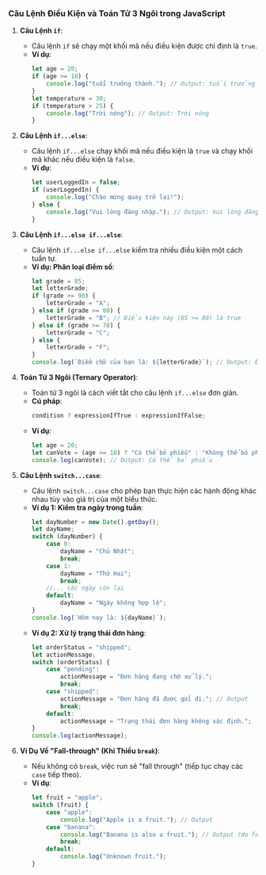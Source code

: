 
### Câu Lệnh Điều Kiện và Toán Tử 3 Ngôi trong JavaScript

1. **Câu Lệnh `if`**:
   - Câu lệnh `if` sẽ chạy một khối mã nếu điều kiện được chỉ định là `true`.
   - **Ví dụ**:
     ```javascript
     let age = 20;
     if (age >= 18) {
         console.log("tuổi trưởng thành."); // Output: tuổi trưởng thành.
     }
     let temperature = 30;
     if (temperature > 25) {
         console.log("Trời nóng"); // Output: Trời nóng
     }
     ```

2. **Câu Lệnh `if...else`**:
   - Câu lệnh `if...else` chạy khối mã nếu điều kiện là `true` và chạy khối mã khác nếu điều kiện là `false`.
   - **Ví dụ**:
     ```javascript
     let userLoggedIn = false;
     if (userLoggedIn) {
         console.log("Chào mừng quay trở lại!");
     } else {
         console.log("Vui lòng đăng nhập."); // Output: Vui lòng đăng nhập.
     }
     ```

3. **Câu Lệnh `if...else if...else`**:
   - Câu lệnh `if...else if...else` kiểm tra nhiều điều kiện một cách tuần tự.
   - **Ví dụ: Phân loại điểm số**:
     ```javascript
     let grade = 85;
     let letterGrade;
     if (grade >= 90) {
         letterGrade = "A";
     } else if (grade >= 80) {
         letterGrade = "B"; // Điều kiện này (85 >= 80) là true
     } else if (grade >= 70) {
         letterGrade = "C";
     } else {
         letterGrade = "F";
     }
     console.log(`Điểm chữ của bạn là: ${letterGrade}`); // Output: Điểm chữ của bạn là: B
     ```

4. **Toán Tử 3 Ngôi (Ternary Operator)**:
   - Toán tử 3 ngôi là cách viết tắt cho câu lệnh `if...else` đơn giản.
   - **Cú pháp**:
     ```javascript
     condition ? expressionIfTrue : expressionIfFalse;
     ```
   - **Ví dụ**:
     ```javascript
     let age = 20;
     let canVote = (age >= 18) ? "Có thể bỏ phiếu" : "Không thể bỏ phiếu";
     console.log(canVote); // Output: Có thể bỏ phiếu
     ```

5. **Câu Lệnh `switch...case`**:
   - Câu lệnh `switch...case` cho phép bạn thực hiện các hành động khác nhau tùy vào giá trị của một biểu thức.
   - **Ví dụ 1: Kiểm tra ngày trong tuần**:
     ```javascript
     let dayNumber = new Date().getDay();
     let dayName;
     switch (dayNumber) {
         case 0:
             dayName = "Chủ Nhật";
             break;
         case 1:
             dayName = "Thứ Hai";
             break;
         //... các ngày còn lại
         default:
             dayName = "Ngày không hợp lệ";
     }
     console.log(`Hôm nay là: ${dayName}`);
     ```
   - **Ví dụ 2: Xử lý trạng thái đơn hàng**:
     ```javascript
     let orderStatus = "shipped";
     let actionMessage;
     switch (orderStatus) {
         case "pending":
             actionMessage = "Đơn hàng đang chờ xử lý.";
             break;
         case "shipped":
             actionMessage = "Đơn hàng đã được gửi đi."; // Output
             break;
         default:
             actionMessage = "Trạng thái đơn hàng không xác định.";
     }
     console.log(actionMessage);
     ```

6. **Ví Dụ Về "Fall-through" (Khi Thiếu `break`)**:
   - Nếu không có `break`, việc run sẽ "fall through" (tiếp tục chạy các `case` tiếp theo).
   - **Ví dụ**:
     ```javascript
     let fruit = "apple";
     switch (fruit) {
         case "apple":
             console.log("Apple is a fruit."); // Output
         case "banana":
             console.log("Banana is also a fruit."); // Output (do fall-through)
             break;
         default:
             console.log("Unknown fruit.");
     }
     ```
